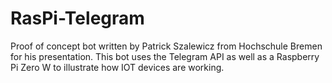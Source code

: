 # RasPi-Telegram
Proof of concept bot written by Patrick Szalewicz from Hochschule Bremen for his presentation. This bot uses the Telegram API as well as a Raspberry Pi Zero W to illustrate how IOT devices are working. 
